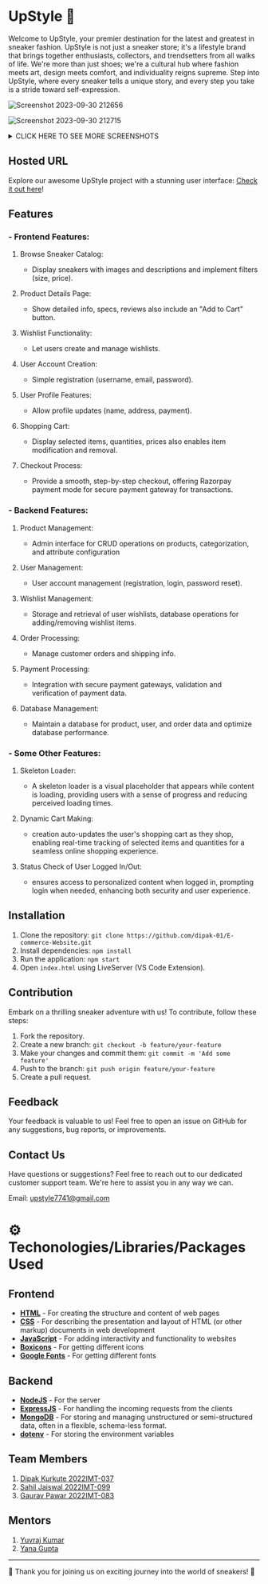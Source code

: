#  UpStyle 👟 

Welcome to UpStyle, your premier destination for the latest and greatest in sneaker fashion. UpStyle is not just a sneaker store; it's a lifestyle brand that brings together enthusiasts, collectors, and trendsetters from all walks of life. We're more than just shoes; we're a cultural hub where fashion meets art, design meets comfort, and individuality reigns supreme. Step into UpStyle, where every sneaker tells a unique story, and every step you take is a stride toward self-expression.



![Screenshot 2023-09-30 212656](https://github.com/GauravP23/SampleReadMe/assets/142415456/e535b312-1c57-42ea-9e69-e4ad5791490c)

 

![Screenshot 2023-09-30 212715](https://github.com/dipak-01/E-commerce-Website/assets/142415456/70059b64-bfd7-4fde-ab68-58d362419c61)

 


<details>
  <summary>CLICK HERE TO SEE MORE SCREENSHOTS</summary>


  ![Image 1](https://github.com/dipak-01/E-commerce-Website/assets/142415456/69cc35b1-5dad-4436-8562-35febbed6f75)
  ![Image 2](https://github.com/dipak-01/E-commerce-Website/assets/142415456/dda1a334-5986-4d70-a660-a72a08eec52f)
  ![Image 3](https://github.com/dipak-01/E-commerce-Website/assets/142415456/70059b64-bfd7-4fde-ab68-58d362419c61)
  ![Image 4](https://github.com/dipak-01/E-commerce-Website/assets/120103598/de55c001-4f0d-47da-bded-d06c871797d2)
  ![Image 5](https://github.com/dipak-01/E-commerce-Website/assets/120103598/6c7cefe0-3380-4eb9-886b-56a9e1a252d6)
</details>

 

## Hosted URL

Explore our awesome UpStyle project with a stunning user interface: [Check it out here](https://sahil7741.github.io/UpStyle/frontend/html/index.html)!


## Features


### - Frontend Features:


1. Browse Sneaker Catalog:

   - Display sneakers with images and descriptions and implement filters (size, price).
    
2. Product Details Page:
   
   - Show detailed info, specs, reviews also include an "Add to Cart" button.

3. Wishlist Functionality:
  
   - Let users create and manage wishlists.

4. User Account Creation:
  
   - Simple registration (username, email, password).

5. User Profile Features:
  
   - Allow profile updates (name, address, payment).

6. Shopping Cart:

   - Display selected items, quantities, prices also enables item modification and removal.

7. Checkout Process:

   - Provide a smooth, step-by-step checkout, offering Razorpay payment mode for secure payment gateway for transactions.


### - Backend Features:


1. Product Management:
   - Admin interface for CRUD operations on products, categorization, and attribute configuration

2. User Management:
   - User account management (registration, login, password reset).

3. Wishlist Management:
   - Storage and retrieval of user wishlists, database operations for adding/removing wishlist items.

4. Order Processing:
   - Manage customer orders and shipping info.

5. Payment Processing:
   - Integration with secure payment gateways, validation and verification of payment data.

6. Database Management:
   - Maintain a database for product, user, and order data and optimize database performance.



 ### - Some Other Features:


1. Skeleton Loader:

   - A skeleton loader is a visual placeholder that appears while content is loading, providing users with a sense of progress and reducing perceived loading times.

2. Dynamic Cart Making:
   
   - creation auto-updates the user's shopping cart as they shop, enabling real-time tracking of selected items and quantities for a seamless online shopping experience.

4. Status Check of User Logged In/Out:
   
   -  ensures access to personalized content when logged in, prompting login when needed, enhancing both security and user experience.


## Installation

1. Clone the repository: `git clone https://github.com/dipak-01/E-commerce-Website.git`
2. Install dependencies: `npm install`
3. Run the application: `npm start`
4. Open `index.html` using LiveServer (VS Code Extension).


## Contribution

Embark on a thrilling sneaker adventure with us! To contribute, follow these steps:

1. Fork the repository.
2. Create a new branch: `git checkout -b feature/your-feature`
3. Make your changes and commit them: `git commit -m 'Add some feature'`
4. Push to the branch: `git push origin feature/your-feature`
5. Create a pull request.

## Feedback

Your feedback is valuable to us! Feel free to open an issue on GitHub for any suggestions, bug reports, or improvements.



## Contact Us


Have questions or suggestions? Feel free to reach out to our dedicated customer support team. We're here to assist you in any way we can.

Email: upstyle7741@gmail.com


# ⚙ Techonologies/Libraries/Packages Used
## Frontend 
- **[HTML](https://developer.mozilla.org/en-US/docs/Web/CSS)** - For creating the structure and content of web pages
- **[CSS](https://developer.mozilla.org/en-US/docs/Web/HTML)** - For describing the presentation and layout of HTML (or other markup) documents in web development
- **[JavaScript](https://developer.mozilla.org/en-US/docs/Web/JavaScript)** - For adding interactivity and functionality to websites
- **[Boxicons](https://boxicons.com/)** - For getting different icons
- **[Google Fonts](https://fonts.google.com/)** - For getting different fonts


## Backend
- **[NodeJS](https://nodejs.org/en/docs/)** - For the server
- **[ExpressJS](https://expressjs.com/)** - For handling the incoming requests from the clients
- **[MongoDB](https://www.mongodb.com)** - For storing and managing unstructured or semi-structured data, often in a flexible, schema-less format.
- **[dotenv](https://www.npmjs.com/package/dotenv)** - For storing the environment variables

## Team Members
1. [Dipak Kurkute 2022IMT-037](https://github.com/dipak-01) 
2. [Sahil Jaiswal 2022IMT-099](https://github.com/Sahil7741)
3. [Gaurav Pawar 2022IMT-083](https://github.com/GauravP23)

## Mentors
1. [Yuvraj Kumar](https://github.com/Spedrick)
2. [Yana Gupta](https://github.com/Yana-Gupta)
---

🙏 Thank you for joining us on exciting journey into the world of sneakers! 🙏
